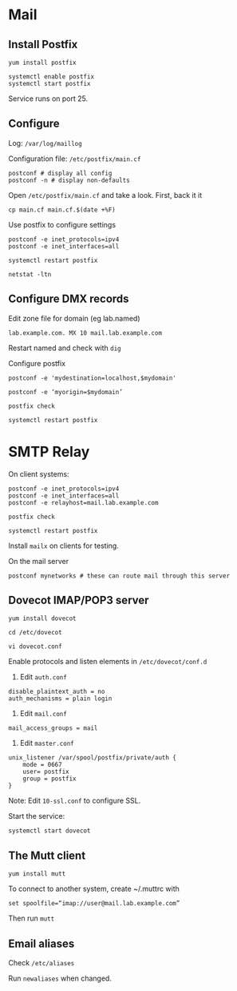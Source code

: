 # Mail

## Install Postfix

    yum install postfix

    systemctl enable postfix
    systemctl start postfix

Service runs on port 25.

## Configure

Log: `/var/log/maillog`

Configuration file: `/etc/postfix/main.cf`

    postconf # display all config
    postconf -n # display non-defaults

Open `/etc/postfix/main.cf` and take a look. First, back it it

    cp main.cf main.cf.$(date +%F)

Use postfix to configure settings

    postconf -e inet_protocols=ipv4
    postconf -e inet_interfaces=all

    systemctl restart postfix

    netstat -ltn

## Configure DMX records

Edit zone file for domain (eg lab.named)

    lab.example.com. MX 10 mail.lab.example.com

Restart named and check with `dig`

Configure postfix

    postconf -e 'mydestination=localhost,$mydomain'

    postconf -e ‘myorigin=$mydomain’

    postfix check

    systemctl restart postfix

# SMTP Relay

On client systems:

    postconf -e inet_protocols=ipv4
    postconf -e inet_interfaces=all
    postconf -e relayhost=mail.lab.example.com

    postfix check

    systemctl restart postfix

Install `mailx` on clients for testing.

On the mail server

    postconf mynetworks # these can route mail through this server

## Dovecot IMAP/POP3 server

    yum install dovecot

    cd /etc/dovecot

    vi dovecot.conf

Enable protocols and listen elements in `/etc/dovecot/conf.d`

1. Edit `auth.conf`
````    
disable_plaintext_auth = no
auth_mechanisms = plain login
````
1. Edit `mail.conf`
````
mail_access_groups = mail
````
1. Edit `master.conf`
````
unix_listener /var/spool/postfix/private/auth {
    mode = 0667
    user= postfix
    group = postfix
}
````    

Note: Edit `10-ssl.conf` to configure SSL.

Start the service:

    systemctl start dovecot

## The Mutt client

    yum install mutt

To connect to another system, create ~/.muttrc with

    set spoolfile=“imap://user@mail.lab.example.com”

Then run `mutt`

## Email aliases

Check `/etc/aliases`

Run `newaliases` when changed.

